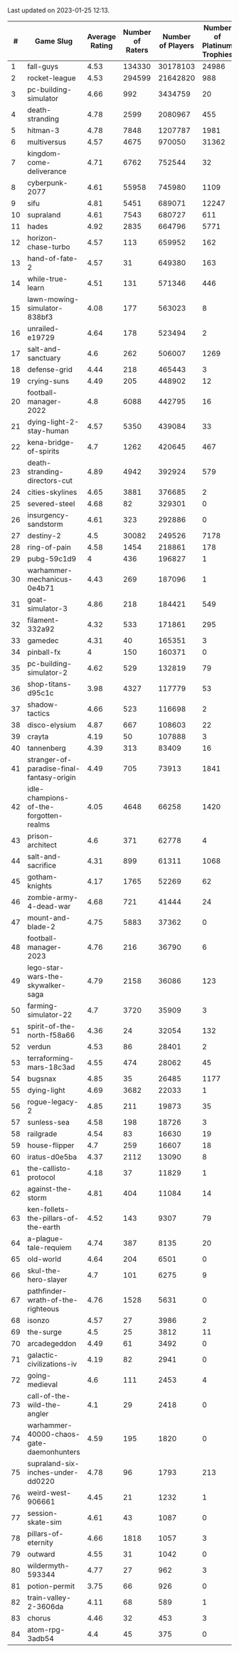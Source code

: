 Last updated on 2023-01-25 12:13.


|#|Game Slug|Average Rating|Number of Raters|Number of Players|Number of Platinum Trophies|Max Rarity (%)|
|---|---|---|---|---|---|---|
|1|fall-guys|4.53|134330|30178103|24986|1|
|2|rocket-league|4.53|294599|21642820|988|78|
|3|pc-building-simulator|4.66|992|3434759|20|48|
|4|death-stranding|4.78|2599|2080967|455|91|
|5|hitman-3|4.78|7848|1207787|1981|47|
|6|multiversus|4.57|4675|970050|31362|75|
|7|kingdom-come-deliverance|4.71|6762|752544|32|30|
|8|cyberpunk-2077|4.61|55958|745980|1109|65|
|9|sifu|4.81|5451|689071|12247|97|
|10|supraland|4.61|7543|680727|611|99|
|11|hades|4.92|2835|664796|5771|89|
|12|horizon-chase-turbo|4.57|113|659952|162|88|
|13|hand-of-fate-2|4.57|31|649380|163|72|
|14|while-true-learn|4.51|131|571346|446|93|
|15|lawn-mowing-simulator-838bf3|4.08|177|563023|8|85|
|16|unrailed-e19729|4.64|178|523494|2|9|
|17|salt-and-sanctuary|4.6|262|506007|1269|83|
|18|defense-grid|4.44|218|465443|3|80|
|19|crying-suns|4.49|205|448902|12|66|
|20|football-manager-2022|4.8|6088|442795|16|49|
|21|dying-light-2-stay-human|4.57|5350|439084|33|7|
|22|kena-bridge-of-spirits|4.7|1262|420645|467|94|
|23|death-stranding-directors-cut|4.89|4942|392924|579|91|
|24|cities-skylines|4.65|3881|376685|2|71|
|25|severed-steel|4.68|82|329301|0|16|
|26|insurgency-sandstorm|4.61|323|292886|0|5|
|27|destiny-2|4.5|30082|249526|7178|94|
|28|ring-of-pain|4.58|1454|218861|178|96|
|29|pubg-59c1d9|4|436|196827|1|73|
|30|warhammer-mechanicus-0e4b71|4.43|269|187096|1|25|
|31|goat-simulator-3|4.86|218|184421|549|92|
|32|filament-332a92|4.32|533|171861|295|93|
|33|gamedec|4.31|40|165351|3|27|
|34|pinball-fx|4|150|160371|0|85|
|35|pc-building-simulator-2|4.62|529|132819|79|75|
|36|shop-titans-d95c1c|3.98|4327|117779|53|97|
|37|shadow-tactics|4.66|523|116698|2|4|
|38|disco-elysium|4.87|667|108603|22|28|
|39|crayta|4.19|50|107888|3|23|
|40|tannenberg|4.39|313|83409|16|88|
|41|stranger-of-paradise-final-fantasy-origin|4.49|705|73913|1841|98|
|42|idle-champions-of-the-forgotten-realms|4.05|4648|66258|1420|0.2|
|43|prison-architect|4.6|371|62778|4|29|
|44|salt-and-sacrifice|4.31|899|61311|1068|91|
|45|gotham-knights|4.17|1765|52269|62|26|
|46|zombie-army-4-dead-war|4.68|721|41444|24|67|
|47|mount-and-blade-2|4.75|5883|37362|0|26|
|48|football-manager-2023|4.76|216|36790|6|79|
|49|lego-star-wars-the-skywalker-saga|4.79|2158|36086|123|97|
|50|farming-simulator-22|4.7|3720|35909|3|77|
|51|spirit-of-the-north-f58a66|4.36|24|32054|132|65|
|52|verdun|4.53|86|28401|2|76|
|53|terraforming-mars-18c3ad|4.55|474|28062|45|44|
|54|bugsnax|4.85|35|26485|1177|97|
|55|dying-light|4.69|3682|22033|1|95|
|56|rogue-legacy-2|4.85|211|19873|35|4|
|57|sunless-sea|4.58|198|18726|3|36|
|58|railgrade|4.54|83|16630|19|98|
|59|house-flipper|4.7|259|16607|18|94|
|60|iratus-d0e5ba|4.37|2112|13090|8|85|
|61|the-callisto-protocol|4.18|37|11829|1|4|
|62|against-the-storm|4.81|404|11084|14|37|
|63|ken-follets-the-pillars-of-the-earth|4.52|143|9307|79|44|
|64|a-plague-tale-requiem|4.74|387|8135|20|92|
|65|old-world|4.64|204|6501|0|82|
|66|skul-the-hero-slayer|4.7|101|6275|9|95|
|67|pathfinder-wrath-of-the-righteous|4.76|1528|5631|0|51|
|68|isonzo|4.57|27|3986|2|57|
|69|the-surge|4.5|25|3812|11|94|
|70|arcadegeddon|4.49|61|3492|0|90|
|71|galactic-civilizations-iv|4.19|82|2941|0|79|
|72|going-medieval|4.6|111|2453|4|68|
|73|call-of-the-wild-the-angler|4.1|29|2418|0|64|
|74|warhammer-40000-chaos-gate-daemonhunters|4.59|195|1820|0|3|
|75|supraland-six-inches-under-dd0220|4.78|96|1793|213|99|
|76|weird-west-906661|4.45|21|1232|1|85|
|77|session-skate-sim|4.61|43|1087|0|27|
|78|pillars-of-eternity|4.66|1818|1057|3|81|
|79|outward|4.55|31|1042|0|72|
|80|wildermyth-593344|4.77|27|962|3|18|
|81|potion-permit|3.75|66|926|0|98|
|82|train-valley-2-3606da|4.11|68|589|1|88|
|83|chorus|4.46|32|453|3|87|
|84|atom-rpg-3adb54|4.4|45|375|0|98|
